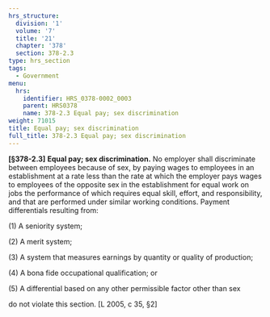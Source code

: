 ```yaml
---
hrs_structure:
  division: '1'
  volume: '7'
  title: '21'
  chapter: '378'
  section: 378-2.3
type: hrs_section
tags:
  - Government
menu:
  hrs:
    identifier: HRS_0378-0002_0003
    parent: HRS0378
    name: 378-2.3 Equal pay; sex discrimination
weight: 71015
title: Equal pay; sex discrimination
full_title: 378-2.3 Equal pay; sex discrimination
---
```

**[§378-2.3]** **Equal pay; sex discrimination.** No employer shall discriminate between employees because of sex, by paying wages to employees in an establishment at a rate less than the rate at which the employer pays wages to employees of the opposite sex in the establishment for equal work on jobs the performance of which requires equal skill, effort, and responsibility, and that are performed under similar working conditions. Payment differentials resulting from:

(1) A seniority system;

(2) A merit system;

(3) A system that measures earnings by quantity or quality of production;

(4) A bona fide occupational qualification; or

(5) A differential based on any other permissible factor other than sex

do not violate this section. [L 2005, c 35, §2]